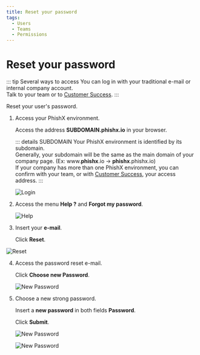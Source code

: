 ```yaml
---
title: Reset your password
tags:
  - Users
  - Teams
  - Permissions
---
```

# Reset your password

::: tip Several ways to access
You can log in with your traditional e-mail or internal company account.<br>
Talk to your team or to [Customer Success](mailto:cs@phishx.io).
:::

Reset your user's password.

1. Access your PhishX environment.

   Access the address **SUBDOMAIN.phishx.io** in your browser.

   ::: details SUBDOMAIN
   Your PhishX environment is identified by its subdomain.<br>
   Generally, your subdomain will be the same as the main domain of your company page. (Ex: www.**phishx**.io -> **phishx**.phishx.io)<br>
   If your company has more than one PhishX environment, you can confirm with your team, or with [Customer Success](mailto:cs@phishx.io), your access address.
   :::

   ![Login](https://cdn.phishx.io/phishx-docs/images/phishx_login_01.webp)

2. Access the menu **Help ?** and **Forgot my password**.

   ![Help](https://cdn.phishx.io/phishx-docs/images/phishx_login_help_01.webp)

3. Insert your **e-mail**.

   Click **Reset**.

  ![Reset](https://cdn.phishx.io/phishx-docs/images/phishx_login_help_02_forgot.webp)

4. Access the password reset e-mail.

   Click **Choose new Password**.

   ![New Password](https://cdn.phishx.io/phishx-docs/images/phishx_login_reset_02.webp)

5. Choose a new strong password.

   Insert a **new password** in both fields **Password**.

   Click **Submit**.

   ![New Password](https://cdn.phishx.io/phishx-docs/images/phishx_login_first_access_03.webp)

   ![New Password](https://cdn.phishx.io/phishx-docs/images/phishx_login_first_access_04.webp)

